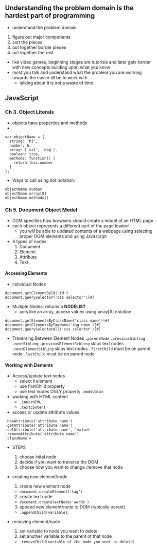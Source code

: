 ## Understanding the problem domain is the hardest part of programming
- understand the problem domain
1. figure out major components
2. sort the pieces
3. put together border pieces
4. put together the rest
- like video games, beginning stages are tutorials and later gets harder with new concepts building upon what you know
- most you talk and understand what the problem you are working towards the easier itll be to work with.
  - talking about it is not a waste of time

## JavaScript
### Ch 3. Object Literals
- objects have properties and methods
- 
```
var objectName = {
  string: 'hi',
  number: 6,
  array: ['cat', 'dog'],
  boolean: true,
  methods: function() {
    return this.number
  }
};
```
- Ways to call using dot notation:
```
objectName.number
objectName.array[0]
objectName.methods()
```


### Ch 5. Document Object Model
- DOM specifies how browsers should create a model of an HTML page
- each object represents a different part of the page loaded
  - you will be able to updated contents of a webpage using selecting proper DOM elements and using Javascript
- 4 types of nodes:
  1. Document
  2. Element
  3. Attribute
  4. Text

#### Accessing Elements
- Individual Nodes
```
document.getElementById('id')
document.querySelector('css selector')[#]
```
- Multiple Nodes:  returns a **NODELIST**
  - acts like an array, access values using array[#] notation
```
document.getElementsByClassName('class name')[#]
document.getElementsByTagName('tag name')[#]
document.querySelectorAll('css selector')[#]
```
- Traversing Between Element Nodes
`.parentNode`
`.previousSibling`
`.nextSibling` 
`.previousElementSibling` skips text nodes
`.nextElementSibling` skips text nodes
`.firstChild` must be on parent node
`.lastChild` must be on parent node


#### Working with Elements
- Access/update text nodes
  - select li element
  - use firstChild property
  - use text nodes ONLY property `.nodeValue`
- working with HTML content
  - `.innerHTML`
  - `.textContent`
- access or update attribute values
```
.hasAttribute('attribute name')
.getAttribute('attribute name')
.setAttribute('attribute name', 'value)
.removeAttribute('attribute name')
.className = 
```

- STEPS
  1. choose inital node
  2. decide if you want to traverse the DOM
  3. choose how you want to change /remove that node

- creating new element/node
  1. create new element node
    - `document.createElement('tag')`
  2. create text node
    - `document.createTextNode('words')`
  3. append new element/node to DOM (typically parent)
    - `.appendChild(variable)`;

- removing element/node
  1. set variable to node you want to delete
  2. set another variable to the parent of that node
    - `.removeChild(variable of the node you want to delete)`